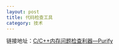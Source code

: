 ```yaml
---
layout: post
title: 代码检查工具
category: 技术
---
```


链接地址：[C/C++内存问题检查利器—Purify](http://my.oschina.net/lopo/blog/264664 "Markdown")
